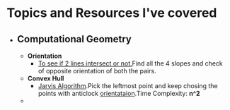 # Topics and Resources I've covered #

* ## Computational Geometry
  * **Orientation**
     * [To see if 2 lines intersect or not.](http://www.geeksforgeeks.org/check-if-two-given-line-segments-intersect/)Find all the 4 slopes  and check of opposite orientation of both the pairs.
  * **Convex Hull**
     * [Jarvis Algorithm](http://www.geeksforgeeks.org/convex-hull-set-1-jarviss-algorithm-or-wrapping/).Pick the leftmost point and keep chosing the points with anticlock [orientataion](http://www.geeksforgeeks.org/orientation-3-ordered-points/).Time Complexity: **n^2**
  *
  
